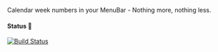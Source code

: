 Calendar week numbers in your MenuBar - Nothing more, nothing less.

#### Status 🚦
[![Build Status](https://travis-ci.org/MenuBar/Week.svg?branch=master)](https://travis-ci.org/MenuBar/Week)
